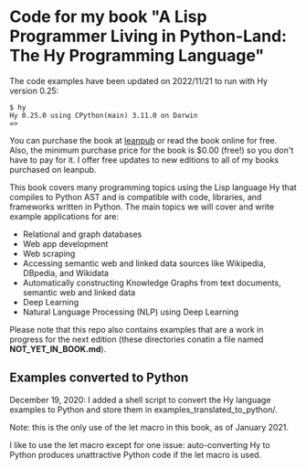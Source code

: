 # Code for my book "A Lisp Programmer Living in Python-Land: The Hy Programming Language"

The code examples have been updated on 2022/11/21 to run with Hy version 0.25:

```
$ hy
Hy 0.25.0 using CPython(main) 3.11.0 on Darwin
=> 
```

You can purchase the book at [leanpub](https://leanpub.com/hy-lisp-python) or read the book online for free. Also, the minimum purchase price for the book is $0.00 (free!) so you don't have to pay for it. I offer free updates to new editions to all of my books purchased on leanpub.

This book covers many programming topics using the Lisp language Hy that compiles to Python AST and is compatible with code, libraries, and frameworks written in Python. The main topics we will cover and write example applications for are:

- Relational and graph databases
- Web app development
- Web scraping
- Accessing semantic web and linked data sources like Wikipedia, DBpedia, and Wikidata
- Automatically constructing Knowledge Graphs from text documents, semantic web and linked
data
- Deep Learning
- Natural Language Processing (NLP) using Deep Learning

Please note that this repo also contains examples that are a work in progress for the next edition (these directories conatin a file named **NOT_YET_IN_BOOK.md**).

## Examples converted to Python

December 19, 2020: I added a shell script to convert the Hy language examples to Python and store them in examples_translated_to_python/.

Note: this is the only use of the let macro in this book, as of January 2021.

I like to use the let macro except for one issue: auto-converting Hy to Python produces
unattractive Python code if the let macro is used.


